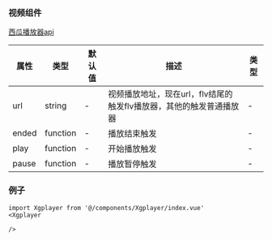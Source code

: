 ### 视频组件
 [西瓜播放器api](https://v2.h5player.bytedance.com/gettingStarted/#%E5%AE%89%E8%A3%85)

| 属性         | 类型    | 默认值  | 描述                         | 类型 |
| ----------- | ------- | ------ | --------------------------- | ---- |
| url     | string |  -  | 视频播放地址，现在url，flv结尾的触发flv播放器，其他的触发普通播放器                      | -    |
| ended     | function |  -  | 播放结束触发                      | -    |
| play     | function | - | 开始播放触发                    | -    |
| pause     | function |  -  | 播放暂停触发                    | -    |

### 例子
```
import Xgplayer from '@/components/Xgplayer/index.vue'
<Xgplayer

/>
```

